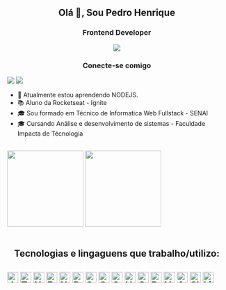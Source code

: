 <h2 align="center">Olá 👋, Sou Pedro Henrique</h2>
<h3 align="center">Frontend Developer</h3>

<div align="center">
<img src="https://raw.githubusercontent.com/birobirobiro/birobirobiro/master/animation_500_kv8i962g.gif">
</div>

<p align="left">
<h3 align="center">Conecte-se comigo</h3>

<a href="https://www.linkedin.com/in/pedro-henrique-0236491a3/" target="_blank"><img src="https://img.shields.io/badge/-Pedro_Henrique-0077B5?style=for-the-badge&logo=Linkedin&logoColor=white"/></a> <a href="henrique.netsto@gmail.com"><img src="https://img.shields.io/badge/-henrique.netsto@gmail.com-D14836?style=for-the-badge&logo=Gmail&logoColor=white"/></a>
</p>

- 🌱 Atualmente estou aprendendo NODEJS.
- 📚 Aluno da Rocketseat - Ignite
- 🎓 Sou formado em Técnico de Informatica Web Fullstack - SENAI 
- 🎓 Cursando Análise e desenvolvimento de sistemas - Faculdade Impacta de Técnologia
<br>


<div>
<img height="175em" src="https://github-readme-stats.vercel.app/api?username=pedroHenrique013&show_icons=true&theme=radical">
<img height="175em" src="https://github-readme-stats.vercel.app/api/top-langs/?username=anuraghazra&layout=compact&theme=radical">
</div>

<div style="display: inline_block"><br>
  <h2 align="center"> Tecnologias e lingaguens que trabalho/utilizo:<h2>
<img src="https://img.shields.io/badge/JavaScript-F7DF1E?logo=javascript&logoColor=282C34" alt="JavaScript logo" title="JavaScript" height="25" />
<img src="https://img.shields.io/badge/TypeScript-3178C6?logo=typescript&logoColor=282C34" alt="TypeScript logo" title="TypeScript" height="25" />
<img src="https://img.shields.io/badge/Node.js-339933?logo=node.js&logoColor=white" alt="Node.js logo" title="Node.js" height="25" />
<img src="https://img.shields.io/badge/Express.js-61DAFB?logo=express&logoColor=404D59" alt="Express.js logo" title="Express.js" height="25" />
<img src="https://img.shields.io/badge/NestJS-E0234E?logo=nestjs&logoColor=white" alt="NestJS logo" title="NestJS" height="25" />
<img src="https://img.shields.io/badge/PostgreSQL-316192?logo=postgresql&logoColor=white" alt="PostgreSQL logo" title="PostgreSQL" height="25" />
<img src="https://img.shields.io/badge/Sequelize-61DAFB?logo=sequelize&logoColor=404D59" alt="Sequelize logo" title="Sequelize" height="25" />
<img src="https://img.shields.io/badge/Git-F05033?logo=git&logoColor=white" alt="Git logo" title="Git" height="25" />
<img src="https://img.shields.io/badge/GitHub-181717?logo=github&logoColor=white" alt="GitHub logo" title="GitHub" height="25" />
<img src="https://img.shields.io/badge/HTML5-E34F26?logo=html5&logoColor=282C34" alt="HTML5 logo" title="HTML5" height="25" />
<img src="https://img.shields.io/badge/CSS3-1572B6?logo=css3&logoColor=282C34" alt="CSS3 logo" title="CSS3" height="25" />
<img src="https://img.shields.io/badge/React-61DAFB?logo=react&logoColor=282C34" alt="React logo" title="React" height="25" />
<img src="https://img.shields.io/badge/VS%20Code-007ACC?logo=visual-studio-code&logoColor=282C34" alt="Visual Studio Code logo" title="Visual Studio Code" height="25" />
<img src="https://img.shields.io/badge/Azure%20DevOps-0078D7?logo=azure-devops&logoColor=white" alt="Azure DevOps logo" title="Azure DevOps" height="25" />
<img src="https://img.shields.io/badge/Slack-4A154B?logo=slack&logoColor=white" alt="Slack logo" title="Slack" height="25" />
<img src="https://img.shields.io/badge/Linux-FCC624?logo=linux&logoColor=black" alt="Linux logo" title="Linux" height="25" />
</div>
